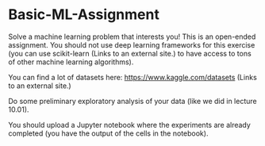 # Basic-ML-Assignment

Solve a machine learning problem that interests you! This is an open-ended assignment. You should not use deep learning frameworks for this exercise (you can use scikit-learn (Links to an external site.) to have access to tons of other machine learning algorithms).

You can find a lot of datasets here: https://www.kaggle.com/datasets (Links to an external site.)

Do some preliminary exploratory analysis of your data (like we did in lecture 10.01).

You should upload a Jupyter notebook where the experiments are already completed (you have the output of the cells in the notebook).
